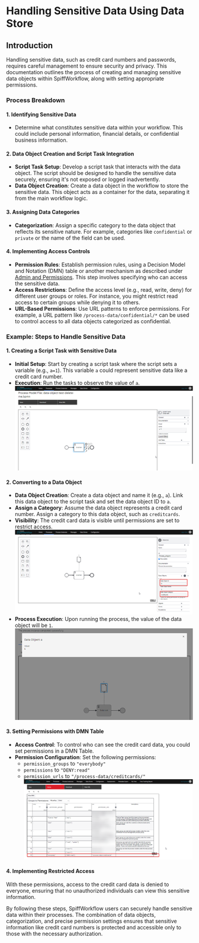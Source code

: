 # Handling Sensitive Data Using Data Store

## Introduction
Handling sensitive data, such as credit card numbers and passwords, requires careful management to ensure security and privacy.
This documentation outlines the process of creating and managing sensitive data objects within SpiffWorkflow, along with setting appropriate permissions.

### Process Breakdown

#### 1. Identifying Sensitive Data
- Determine what constitutes sensitive data within your workflow. This could include personal information, financial details, or confidential business information.
#### 2. Data Object Creation and Script Task Integration
- **Script Task Setup**: Develop a script task that interacts with the data object. The script should be designed to handle the sensitive data securely, ensuring it's not exposed or logged inadvertently.
- **Data Object Creation**: Create a data object in the workflow to store the sensitive data. This object acts as a container for the data, separating it from the main workflow logic.
#### 3. Assigning Data Categories
- **Categorization**: Assign a specific category to the data object that reflects its sensitive nature. For example, categories like `confidential` or `private` or the name of the field can be used.
#### 4. Implementing Access Controls
- **Permission Rules**: Establish permission rules, using a Decision Model and Notation (DMN) table or another mechanism as described under [Admin and Permissions](/DevOps_installation_integration/admin_and_permissions.md). This step involves specifying who can access the sensitive data.
- **Access Restrictions**: Define the access level (e.g., read, write, deny) for different user groups or roles. For instance, you might restrict read access to certain groups while denying it to others.
- **URL-Based Permissions**: Use URL patterns to enforce permissions. For example, a URL pattern like `/process-data/confidential/*` can be used to control access to all data objects categorized as confidential.

### Example: Steps to Handle Sensitive Data

#### 1. Creating a Script Task with Sensitive Data
- **Initial Setup**: Start by creating a script task where the script sets a variable (e.g., `a=1`). This variable `a` could represent sensitive data like a credit card number.
- **Execution**: Run the tasks to observe the value of `a`.
![image](images/private_data_object.png)
#### 2. Converting to a Data Object
- **Data Object Creation**: Create a data object and name it (e.g., `a`). Link this data object to the script task and set the data object ID to `a`.
- **Assign a Category**: Assume the data object represents a credit card number. Assign a category to this data object, such as `creditcards`.
- **Visibility**: The credit card data is visible until permissions are set to restrict access.
![image](images/category.png)
- **Process Execution**: Upon running the process, the value of the data object will be `1`.
![image](images/sensitive_value.png)
#### 3. Setting Permissions with DMN Table
- **Access Control**: To control who can see the credit card data, you could set permissions in a DMN Table.
- **Permission Configuration**: Set the following permissions:
  - `permission_groups` to `"everybody"`
  - `permissions` to `"DENY:read"`
  - `permission_urls` to `"/process-data/creditcards/"`
![image](images/setting_permissions.png)
#### 4. Implementing Restricted Access
 With these permissions, access to the credit card data is denied to everyone, ensuring that no unauthorized individuals can view this sensitive information.

 By following these steps, SpiffWorkflow users can securely handle sensitive data within their processes. The combination of data objects, categorization, and precise permission settings ensures that sensitive information like credit card numbers is protected and accessible only to those with the necessary authorization.
